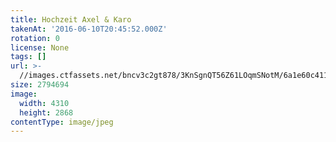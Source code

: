 ```yaml
---
title: Hochzeit Axel & Karo
takenAt: '2016-06-10T20:45:52.000Z'
rotation: 0
license: None
tags: []
url: >-
  //images.ctfassets.net/bncv3c2gt878/3KnSgnQT56Z61LOqmSNotM/6a1e60c411a623fe7caf12b4df1459d9/hochzeit-axel--karo_28100115591_o
size: 2794694
image:
  width: 4310
  height: 2868
contentType: image/jpeg
---
```


